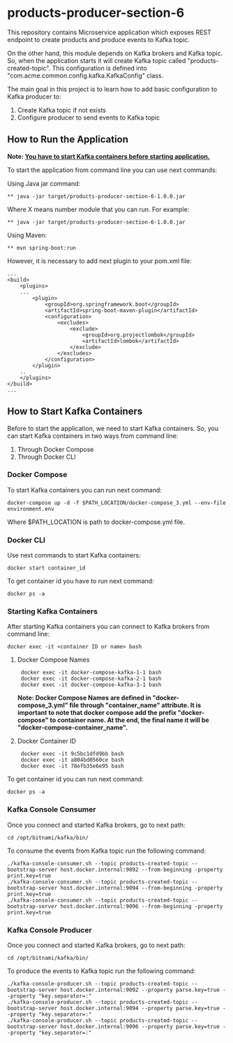 # products-producer-section-6

This repository contains Microservice application which exposes REST endpoint to create products
and produce events to Kafka topic.

On the other hand, this module depends on Kafka brokers and Kafka topic. So, when the application starts 
it will create Kafka topic called "products-created-topic". This configuration is defined into 
"com.acme.common.config.kafka.KafkaConfig" class.

The main goal in this project is to learn how to add basic configuration to Kafka producer to:

1. Create Kafka topic if not exists
2. Configure producer to send events to Kafka topic


## How to Run the Application
**Note: [You have to start Kafka containers before starting application.](#How-to-Start-Kafka-Containers)**

To start the application from command line you can use next commands:

Using Java jar command:

    ** java -jar target/products-producer-section-6-1.0.0.jar

Where X means number module that you can run. For example:

    ** java -jar target/products-producer-section-6-1.0.0.jar

Using Maven:

    ** mvn spring-boot:run

However, it is necessary to add next plugin to your pom.xml file:

```
...
<build>
    <plugins>
    ...
        <plugin>
		    <groupId>org.springframework.boot</groupId>
			<artifactId>spring-boot-maven-plugin</artifactId>
			<configuration>
				<excludes>
					<exclude>
						<groupId>org.projectlombok</groupId>
						<artifactId>lombok</artifactId>
					</exclude>
				</excludes>
			</configuration>
		</plugin>
    ..
    </plugins>
</build>
...
```

## How to Start Kafka Containers
Before to start the application, we need to start Kafka containers. So, you can start Kafka containers in two ways
from command line:

1. Through Docker Compose
2. Through Docker CLI

### Docker Compose
To start Kafka containers you can run next command:

    docker-compose up -d -f $PATH_LOCATION/docker-compose_3.yml --env-file environment.env

Where $PATH_LOCATION is path to docker-compose.yml file.

### Docker CLI
Use next commands to start Kafka containers:

    docker start container_id

To get container id you have to run next command:

    docker ps -a

### Starting Kafka Containers
After starting Kafka containers you can connect to Kafka brokers from command line:

    docker exec -it <container ID or name> bash

1. Docker Compose Names

        docker exec -it docker-compose-kafka-1-1 bash
        docker exec -it docker-compose-kafka-2-1 bash
        docker exec -it docker-compose-kafka-3-1 bash

   **Note: Docker Compose Names are defined in "docker-compose_3.yml" file through "container_name" attribute.
   It is important to note that docker compose add the prefix "docker-compose" to container name.
   At the end, the final name it will be "docker-compose-container_name".**

2. Docker Container ID

        docker exec -it 9c5bc1dfd9bb bash
        docker exec -it a804bd0560ce bash 
        docker exec -it 78efb35e6e95 bash

To get container id you can run next command:

    docker ps -a

### Kafka Console Consumer
Once you connect and started Kafka brokers, go to next path:

    cd /opt/bitnami/kafka/bin/

To consume the events from Kafka topic run the following command:

    ./kafka-console-consumer.sh --topic products-created-topic --bootstrap-server host.docker.internal:9092 --from-beginning -property print.key=true
    ./kafka-console-consumer.sh --topic products-created-topic --bootstrap-server host.docker.internal:9094 --from-beginning -property print.key=true
    ./kafka-console-consumer.sh --topic products-created-topic --bootstrap-server host.docker.internal:9096 --from-beginning -property print.key=true

### Kafka Console Producer
Once you connect and started Kafka brokers, go to next path:

    cd /opt/bitnami/kafka/bin/

To produce the events to Kafka topic run the following command:

    ./kafka-console-producer.sh --topic products-created-topic --bootstrap-server host.docker.internal:9092 --property parse.key=true --property "key.separator=:"
    ./kafka-console-producer.sh --topic products-created-topic --bootstrap-server host.docker.internal:9094 --property parse.key=true --property "key.separator=:"
    ./kafka-console-producer.sh --topic products-created-topic --bootstrap-server host.docker.internal:9096 --property parse.key=true --property "key.separator=:"
